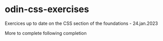 # odin-css-exercises
Exercices up to date on the CSS section of the foundations - 24.jan.2023

More to complete following completion
